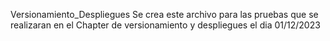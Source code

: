 Versionamiento_Despliegues
 Se crea este archivo para las pruebas que se realizaran en el Chapter de versionamiento y despliegues el dia 01/12/2023 

